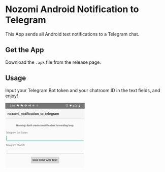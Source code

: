 # Nozomi Android Notification to Telegram

This App sends all Android text notifications to a Telegram chat.

## Get the App

Download the `.apk` file from the release page.

## Usage

Input your Telegram Bot token and your chatroom ID in the text fields, and enjoy!

<img src="./figures/main.png" width="250px"/>
